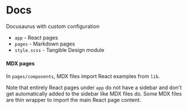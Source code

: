 # Docs

Docusaurus with custom configuration

- `app` - React pages
- `pages` - Markdown pages
- `style.scss` - Tangible Design module


#### MDX pages

In `pages/components`, MDX files import React examples from `lib`.

Note that entirely React pages under `app` do not have a sidebar and don't get automatically added to the sidebar like MDX files do. Some MDX files are thin wrapper to import the main React page content.
